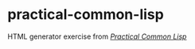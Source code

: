 # practical-common-lisp

HTML generator exercise from [*Practical Common Lisp*](http://www.gigamonkeys.com/book/practical-an-html-generation-library-the-interpreter.html)


